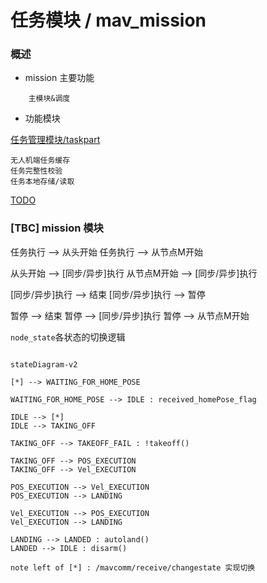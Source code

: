 # 任务模块 / mav_mission

### 概述

- mission 主要功能   

```
    主模块&调度
```

- 功能模块

[任务管理模块/taskpart](./doc/task.md)

    无人机端任务缓存
    任务完整性校验
    任务本地存储/读取



[TODO](#task-part-模块) 

### [TBC] mission 模块


任务执行 --> 从头开始
任务执行 --> 从节点M开始

从头开始 --> [同步/异步]执行
从节点M开始 --> [同步/异步]执行

[同步/异步]执行 --> 结束
[同步/异步]执行 --> 暂停

暂停 --> 结束
暂停 --> [同步/异步]执行
暂停 --> 从节点M开始 


`node_state`各状态的切换逻辑

```Mermaid

stateDiagram-v2

[*] --> WAITING_FOR_HOME_POSE

WAITING_FOR_HOME_POSE --> IDLE : received_homePose_flag 

IDLE --> [*]
IDLE --> TAKING_OFF

TAKING_OFF --> TAKEOFF_FAIL : !takeoff() 

TAKING_OFF --> POS_EXECUTION
TAKING_OFF --> Vel_EXECUTION

POS_EXECUTION --> Vel_EXECUTION
POS_EXECUTION --> LANDING

Vel_EXECUTION --> POS_EXECUTION
Vel_EXECUTION --> LANDING

LANDING --> LANDED : autoland()
LANDED --> IDLE : disarm()

note left of [*] : /mavcomm/receive/changestate 实现切换

```



